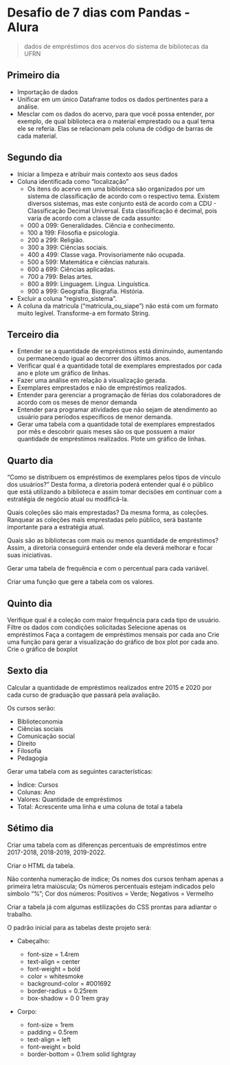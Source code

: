 # Desafio de 7 dias com Pandas - Alura

> dados de empréstimos dos acervos do sistema de bibliotecas da UFRN

## Primeiro dia
- Importação de dados
- Unificar em um único Dataframe todos os dados pertinentes para a análise. 
- Mesclar com os dados do acervo, para que você possa entender, por exemplo, de qual biblioteca era o material emprestado ou a qual tema ele se referia. Elas se relacionam pela coluna de código de barras de cada material. 

## Segundo dia
- Iniciar a limpeza e atribuir mais contexto aos seus dados
- Coluna identificada como “localização”
  - Os itens do acervo em uma biblioteca são organizados por um sistema de classificação de acordo com o respectivo tema. Existem diversos sistemas, mas este conjunto está de acordo com a CDU - Classificação Decimal Universal. Esta classificação é decimal, pois varia de acordo com a classe de cada assunto:
  - 000 a 099: Generalidades. Ciência e conhecimento.
  - 100 a 199: Filosofia e psicologia.
  - 200 a 299: Religião.
  - 300 a 399: Ciências sociais.
  - 400 a 499: Classe vaga. Provisoriamente não ocupada.
  - 500 a 599: Matemática e ciências naturais.
  - 600 a 699: Ciências aplicadas.
  - 700 a 799: Belas artes.
  - 800 a 899: Linguagem. Língua. Linguística.
  - 900 a 999: Geografia. Biografia. História.
- Excluir a coluna "registro_sistema".
- A coluna da matricula (“matricula_ou_siape”) não está com um formato muito legível. Transforme-a em formato String.

## Terceiro dia
- Entender se a quantidade de empréstimos está diminuindo, aumentando ou permanecendo igual ao decorrer dos últimos anos.
- Verificar qual é a quantidade total de exemplares emprestados por cada ano e plote um gráfico de linhas.
- Fazer uma análise em relação à visualização gerada.
- Exemplares emprestados e não de empréstimos realizados.
- Entender para gerenciar a programação de férias dos colaboradores de acordo com os meses de menor demanda
- Entender para programar atividades que não sejam de atendimento ao usuário para períodos específicos de menor demanda.
- Gerar uma tabela com a quantidade total de exemplares emprestados por mês e descobrir quais meses são os que possuem a maior quantidade de empréstimos realizados. Plote um gráfico de linhas.

## Quarto dia
“Como se distribuem os empréstimos de exemplares pelos tipos de vínculo dos usuários?”
Desta forma, a diretoria poderá entender qual é o público que está utilizando a biblioteca e assim tomar decisões em continuar com a estratégia de negócio atual ou modificá-la.

Quais coleções são mais emprestadas?
Da mesma forma, as coleções. Ranquear as coleções mais emprestadas pelo público, será bastante importante para a estratégia atual.

Quais são as bibliotecas com mais ou menos quantidade de empréstimos?
Assim, a diretoria conseguirá entender onde ela deverá melhorar e focar suas iniciativas.

Gerar uma tabela de frequência e com o percentual para cada variável.

Criar uma função que gere a tabela com os valores.

## Quinto dia
Verifique qual é a coleção com maior frequência para cada tipo de usuário.
Filtre os dados com condições solicitadas
Selecione apenas os empréstimos
Faça a contagem de empréstimos mensais por cada ano
Crie uma função para gerar a visualização do gráfico de box plot por cada ano.
Crie o gráfico de boxplot

## Sexto dia
Calcular a quantidade de empréstimos realizados entre 2015 e 2020 por cada curso de graduação que passará pela avaliação.

Os cursos serão:
  - Biblioteconomia
  - Ciências sociais
  - Comunicação social
  - Direito
  - Filosofia
  - Pedagogia

Gerar uma tabela com as seguintes características:
  - Índice: Cursos
  - Colunas: Ano
  - Valores: Quantidade de empréstimos
  - Total: Acrescente uma linha e uma coluna de total a tabela

## Sétimo dia
Criar uma tabela com as diferenças percentuais de empréstimos entre 2017-2018, 2018-2019, 2019-2022.

Criar o HTML da tabela.

Não contenha numeração de índice;
Os nomes dos cursos tenham apenas a primeira letra maiúscula;
Os números percentuais estejam indicados pelo símbolo “%”;
Cor dos números: Positivos = Verde; Negativos = Vermelho

Criar a tabela já com algumas estilizações do CSS prontas para adiantar o trabalho.

O padrão inicial para as tabelas deste projeto será:

- Cabeçalho:
  - font-size = 1.4rem
  - text-align = center
  - font-weight = bold
  - color = whitesmoke
  - background-color = #001692
  - border-radius = 0.25rem
  - box-shadow = 0 0 1rem gray

- Corpo:
  - font-size = 1rem
  - padding = 0.5rem
  - text-align = left
  - font-weight = bold
  - border-bottom = 0.1rem solid lightgray
